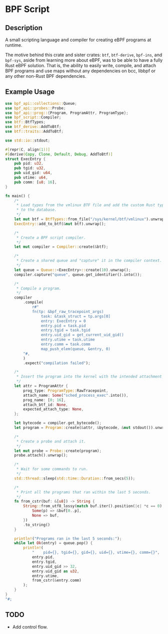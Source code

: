 # BPF Script

## Description
A small scripting language and compiler for creating eBPF programs at runtime.

The motive behind this crate and sister crates: `btf`, `btf-derive`, `bpf-ins`, and `bpf-sys`, aside from learning more about eBPF, was to be able to have a fully Rust eBPF solution. That is, the ability to easily write, compile, and attach BPF programs and use maps without any dependencies on bcc, libbpf or any other non-Rust BPF dependencies.

## Example Usage

```rust
use bpf_api::collections::Queue;
use bpf_api::probes::Probe;
use bpf_api::prog::{Program, ProgramAttr, ProgramType};
use bpf_script::Compiler;
use btf::BtfTypes;
use btf_derive::AddToBtf;
use btf::traits::AddToBtf;

use std::io::stdout;

#[repr(C, align(1))]
#[derive(Copy, Clone, Default, Debug, AddToBtf)]
struct ExecEntry {
    pub pid: u32,
    pub tgid: u32,
    pub uid_gid: u64,
    pub utime: u64,
    pub comm: [u8; 16],
}

fn main() {
    /*
     * Load types from the vmlinux BTF file and add the custom Rust type
     * to the database.
     */
    let mut btf = BtfTypes::from_file("/sys/kernel/btf/vmlinux").unwrap();
    ExecEntry::add_to_btf(&mut btf).unwrap();

    /*
     * Create a BPF script compiler.
     */
    let mut compiler = Compiler::create(&btf);

    /*
     * Create a shared queue and "capture" it in the compiler context.
     */
    let queue = Queue::<ExecEntry>::create(10).unwrap();
    compiler.capture("queue", queue.get_identifier().into());

    /*
     * Compile a program.
     */
    compiler
        .compile(
            r#"
            fn(tp: &bpf_raw_tracepoint_args)
                task: &task_struct = tp.args[0]
                entry: ExecEntry = 0
                entry.pid = task.pid
                entry.tgid = task.tgid
                entry.uid_gid = get_current_uid_gid()
                entry.utime = task.utime
                entry.comm = task.comm
                map_push_elem(queue, &entry, 0)
        "#,
        )
        .expect("compilation failed");

    /*
     * Insert the program into the kernel with the intended attachment point.
     */
    let attr = ProgramAttr {
        prog_type: ProgramType::RawTracepoint,
        attach_name: Some("sched_process_exec".into()),
        prog_name: [0; 16],
        attach_btf_id: None,
        expected_attach_type: None,
    };

    let bytecode = compiler.get_bytecode();
    let program = Program::create(&attr, &bytecode, &mut stdout()).unwrap();

    /*
     * Create a probe and attach it.
     */
    let mut probe = Probe::create(program);
    probe.attach().unwrap();

    /*
     * Wait for some commands to run.
     */
    std::thread::sleep(std::time::Duration::from_secs(5));

    /*
     * Print all the programs that ran within the last 5 seconds.
     */
    fn from_cstr(buf: &[u8]) -> String {
        String::from_utf8_lossy(match buf.iter().position(|c| *c == 0) {
            Some(p) => &buf[0..p],
            None => buf,
        })
        .to_string()
    }

    println!("Programs ran in the last 5 seconds:");
    while let Ok(entry) = queue.pop() {
        println!(
            "    pid={}, tgid={}, gid={}, uid={}, utime={}, comm={}",
            entry.pid,
            entry.tgid,
            entry.uid_gid >> 32,
            entry.uid_gid as u32,
            entry.utime,
            from_cstr(&entry.comm)
        );
    }
}
"#;
```

## TODO
- Add control flow.
